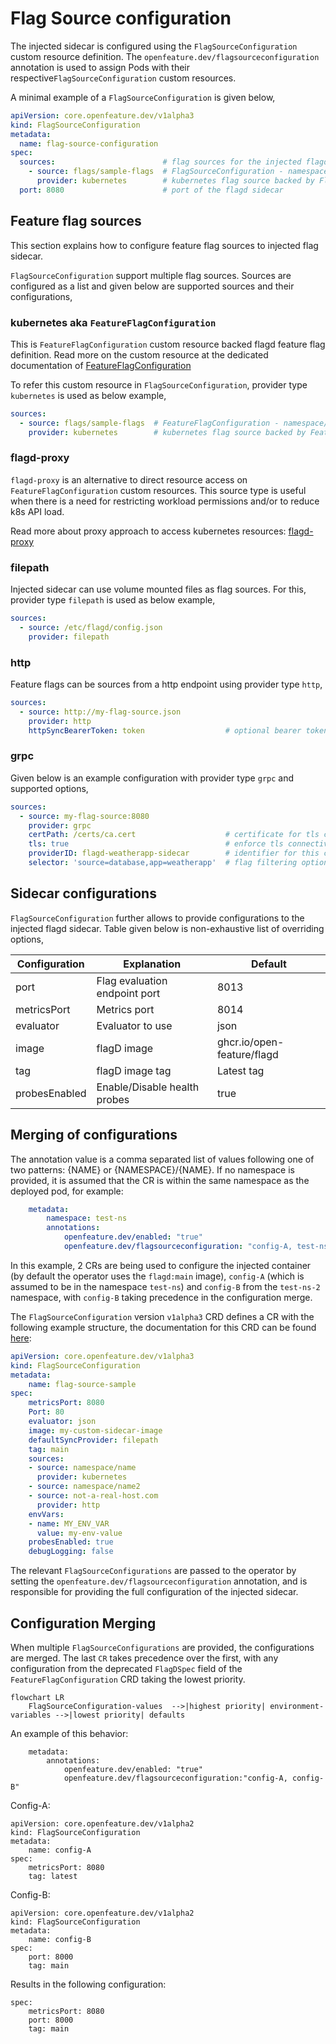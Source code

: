 # Flag Source configuration

The injected sidecar is configured using the `FlagSourceConfiguration` custom resource definition. 
The `openfeature.dev/flagsourceconfiguration` annotation is used to assign Pods with their respective`FlagSourceConfiguration` custom resources.

A minimal example of a `FlagSourceConfiguration` is given below,

```yaml
apiVersion: core.openfeature.dev/v1alpha3
kind: FlagSourceConfiguration
metadata:
  name: flag-source-configuration
spec:
  sources:                        # flag sources for the injected flagd
    - source: flags/sample-flags  # FlagSourceConfiguration - namespace/name
      provider: kubernetes        # kubernetes flag source backed by FlagSourceConfiguration custom resource
  port: 8080                      # port of the flagd sidecar
```

## Feature flag sources

This section explains how to configure feature flag sources to injected flag sidecar.

`FlagSourceConfiguration` support multiple flag sources. Sources are configured as a list and given below are supported sources and their configurations,

### kubernetes aka `FeatureFlagConfiguration`

This is `FeatureFlagConfiguration` custom resource backed flagd feature flag definition.
Read more on the custom resource at the dedicated documentation of [FeatureFlagConfiguration](./feature_flag_configuration.md)

To refer this custom resource in `FlagSourceConfiguration`, provider type `kubernetes` is used as below example,

```yaml
sources:                        
  - source: flags/sample-flags  # FeatureFlagConfiguration - namespace/custom_resource_name
    provider: kubernetes        # kubernetes flag source backed by FeatureFlagConfiguration custom resource
```

### flagd-proxy

`flagd-proxy` is an alternative to direct resource access on `FeatureFlagConfiguration` custom resources.
This source type is useful when there is a need for restricting workload permissions and/or to reduce k8s API load.

Read more about proxy approach to access kubernetes resources: [flagd-proxy](./flagd_proxy.md)

### filepath

Injected sidecar can use volume mounted files as flag sources. 
For this, provider type `filepath` is used as below example,

```yaml
sources:                        
  - source: /etc/flagd/config.json 
    provider: filepath          
```

### http

Feature flags can be sources from a http endpoint using provider type `http`,

```yaml
sources:
  - source: http://my-flag-source.json
    provider: http
    httpSyncBearerToken: token                  # optional bearer token for the http connection
```

### grpc

Given below is an example configuration with provider type `grpc` and supported options, 

```yaml
sources:                        
  - source: my-flag-source:8080
    provider: grpc
    certPath: /certs/ca.cert                    # certificate for tls connectivity
    tls: true                                   # enforce tls connectivity
    providerID: flagd-weatherapp-sidecar        # identifier for this connection 
    selector: 'source=database,app=weatherapp'  # flag filtering options
```

## Sidecar configurations

`FlagSourceConfiguration` further allows to provide configurations to the injected flagd sidecar.
Table given below is non-exhaustive list of overriding options,

| Configuration | Explanation                   | Default                    |
|---------------|-------------------------------|----------------------------|
| port          | Flag evaluation endpoint port | 8013                       |
| metricsPort   | Metrics port                  | 8014                       |
| evaluator     | Evaluator to use              | json                       |
| image         | flagD image                   | ghcr.io/open-feature/flagd |
| tag           | flagD image tag               | Latest tag                 |
| probesEnabled | Enable/Disable health probes  | true                       |

## Merging of configurations

The annotation value is a comma separated list of values following one of two patterns: {NAME} or {NAMESPACE}/{NAME}. 
If no namespace is provided, it is assumed that the CR is within the same namespace as the deployed pod, for example:

```yaml
    metadata:
        namespace: test-ns
        annotations:
            openfeature.dev/enabled: "true"
            openfeature.dev/flagsourceconfiguration: "config-A, test-ns-2/config-B"
```

In this example, 2 CRs are being used to configure the injected container (by default the operator uses the `flagd:main` image), `config-A` (which is assumed to be in the namespace `test-ns`) and `config-B` from the `test-ns-2` namespace, with `config-B` taking precedence in the configuration merge.

The `FlagSourceConfiguration` version `v1alpha3` CRD defines a CR with the following example structure, the documentation for this CRD can be found [here](crds.md#flagsourceconfiguration):

```yaml
apiVersion: core.openfeature.dev/v1alpha3
kind: FlagSourceConfiguration
metadata:
    name: flag-source-sample
spec:
    metricsPort: 8080
    Port: 80
    evaluator: json
    image: my-custom-sidecar-image
    defaultSyncProvider: filepath
    tag: main
    sources:
    - source: namespace/name
      provider: kubernetes
    - source: namespace/name2
    - source: not-a-real-host.com
      provider: http
    envVars:
    - name: MY_ENV_VAR
      value: my-env-value
    probesEnabled: true
    debugLogging: false
```

The relevant `FlagSourceConfigurations` are passed to the operator by setting the `openfeature.dev/flagsourceconfiguration` annotation, and is responsible for providing the full configuration of the injected sidecar.

## Configuration Merging

When multiple `FlagSourceConfigurations` are provided, the configurations are merged. The last `CR` takes precedence over the first, with any configuration from the deprecated `FlagDSpec` field of the `FeatureFlagConfiguration` CRD taking the lowest priority. 


```mermaid
flowchart LR
    FlagSourceConfiguration-values  -->|highest priority| environment-variables -->|lowest priority| defaults
```


An example of this behavior:
```
    metadata:
        annotations:
            openfeature.dev/enabled: "true"
            openfeature.dev/flagsourceconfiguration:"config-A, config-B"
```
Config-A:
```
apiVersion: core.openfeature.dev/v1alpha2
kind: FlagSourceConfiguration
metadata:
    name: config-A
spec:
    metricsPort: 8080
    tag: latest
```
Config-B:
```
apiVersion: core.openfeature.dev/v1alpha2
kind: FlagSourceConfiguration
metadata:
    name: config-B
spec:
    port: 8000
    tag: main
```
Results in the following configuration:
```
spec:
    metricsPort: 8080
    port: 8000
    tag: main
```
